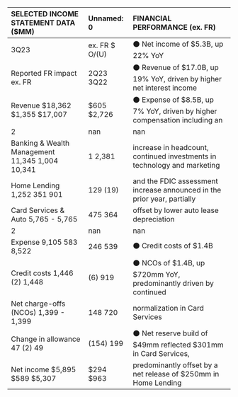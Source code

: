 | SELECTED INCOME STATEMENT DATA ($MM)            | Unnamed: 0     | FINANCIAL PERFORMANCE (ex. FR)                                             |
|:------------------------------------------------|:---------------|:---------------------------------------------------------------------------|
| 3Q23                                            | ex. FR $ O/(U) | ⚫ Net income of $5.3B, up 22% YoY                                         |
| Reported FR impact ex. FR                       | 2Q23 3Q22      | ⚫ Revenue of $17.0B, up 19% YoY, driven by higher net interest income     |
| Revenue $18,362 $1,355 $17,007                  | $605 $2,726    | ⚫ Expense of $8.5B, up 7% YoY, driven by higher compensation including an |
| 2                                               | nan            | nan                                                                        |
| Banking & Wealth Management 11,345 1,004 10,341 | 1 2,381        | increase in headcount, continued investments in technology and marketing   |
| Home Lending 1,252 351 901                      | 129 (19)       | and the FDIC assessment increase announced in the prior year, partially    |
| Card Services & Auto 5,765 - 5,765              | 475 364        | offset by lower auto lease depreciation                                    |
| 2                                               | nan            | nan                                                                        |
| Expense 9,105 583 8,522                         | 246 539        | ⚫ Credit costs of $1.4B                                                   |
| Credit costs 1,446 (2)  1,448                   | (6)  919       | ⚫ NCOs of $1.4B, up $720mm YoY, predominantly driven by continued         |
| Net charge-offs (NCOs) 1,399 - 1,399            | 148 720        | normalization in Card Services                                             |
| Change in allowance 47 (2)  49                  | (154)  199     | ⚫ Net reserve build of $49mm reflected $301mm in Card Services,           |
| Net income $5,895 $589 $5,307                   | $294 $963      | predominantly offset by a net release of $250mm in Home Lending            |